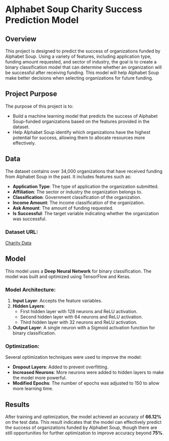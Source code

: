# **Alphabet Soup Charity Success Prediction Model**

## **Overview**
This project is designed to predict the success of organizations funded by Alphabet Soup. Using a variety of features, including application type, funding amount requested, and sector of industry, the goal is to create a binary classification model that can determine whether an organization will be successful after receiving funding. This model will help Alphabet Soup make better decisions when selecting organizations for future funding.

## **Project Purpose**
The purpose of this project is to:
- Build a machine learning model that predicts the success of Alphabet Soup-funded organizations based on the features provided in the dataset.
- Help Alphabet Soup identify which organizations have the highest potential for success, allowing them to allocate resources more effectively.

## **Data**
The dataset contains over 34,000 organizations that have received funding from Alphabet Soup in the past. It includes features such as:
- **Application Type**: The type of application the organization submitted.
- **Affiliation**: The sector or industry the organization belongs to.
- **Classification**: Government classification of the organization.
- **Income Amount**: The income classification of the organization.
- **Ask Amount**: The amount of funding requested.
- **Is Successful**: The target variable indicating whether the organization was successful.

### **Dataset URL**:  
[Charity Data](https://static.bc-edx.com/data/dl-1-2/m21/lms/starter/charity_data.csv)

## **Model**
This model uses a **Deep Neural Network** for binary classification. The model was built and optimized using TensorFlow and Keras.

### **Model Architecture**:
1. **Input Layer**: Accepts the feature variables.
2. **Hidden Layers**:
   - First hidden layer with 128 neurons and ReLU activation.
   - Second hidden layer with 64 neurons and ReLU activation.
   - Third hidden layer with 32 neurons and ReLU activation.
3. **Output Layer**: A single neuron with a Sigmoid activation function for binary classification.

### **Optimization**:
Several optimization techniques were used to improve the model:
- **Dropout Layers**: Added to prevent overfitting.
- **Increased Neurons**: More neurons were added to hidden layers to make the model more powerful.
- **Modified Epochs**: The number of epochs was adjusted to 150 to allow more learning time.

## **Results**
After training and optimization, the model achieved an accuracy of **66.12%** on the test data. This result indicates that the model can effectively predict the success of organizations funded by Alphabet Soup, though there are still opportunities for further optimization to improve accuracy beyond **75%**.
